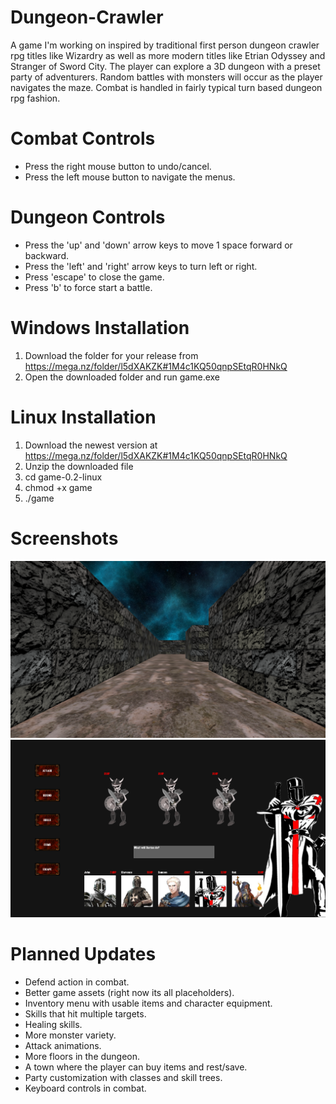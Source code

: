 # Dungeon-Crawler
A game I'm working on inspired by traditional first person dungeon crawler rpg titles like Wizardry as well as more modern titles like Etrian Odyssey and Stranger of Sword City. The player can explore a 3D dungeon with a preset party of adventurers. Random battles with monsters will occur as the player navigates the maze. Combat is handled in fairly typical turn based dungeon rpg fashion. 

# Combat Controls
- Press the right mouse button to undo/cancel.
- Press the left mouse button to navigate the menus.

# Dungeon Controls
- Press the 'up' and 'down' arrow keys to move 1 space forward or backward.
- Press the 'left' and 'right' arrow keys to turn left or right.
- Press 'escape' to close the game.
- Press 'b' to force start a battle.

# Windows Installation
1. Download the folder for your release from https://mega.nz/folder/l5dXAKZK#1M4c1KQ50qnpSEtqR0HNkQ 
2. Open the downloaded folder and run game.exe

# Linux Installation
1. Download the newest version at https://mega.nz/folder/l5dXAKZK#1M4c1KQ50qnpSEtqR0HNkQ
2. Unzip the downloaded file
3. cd game-0.2-linux
4. chmod +x game
5. ./game

# Screenshots
![](screenshots/dungeon.png)
![](screenshots/battle.png)

# Planned Updates
- Defend action in combat.
- Better game assets (right now its all placeholders).
- Inventory menu with usable items and character equipment.
- Skills that hit multiple targets.
- Healing skills.
- More monster variety.
- Attack animations.
- More floors in the dungeon.
- A town where the player can buy items and rest/save.
- Party customization with classes and skill trees.
- Keyboard controls in combat.
